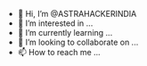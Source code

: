 - 👋 Hi, I’m @ASTRAHACKERINDIA
- 👀 I’m interested in ...
- 🌱 I’m currently learning ...
- 💞️ I’m looking to collaborate on ...
- 📫 How to reach me ...

<!---
ASTRAHACKERINDIA/ASTRAHACKERINDIA is a ✨ special ✨ repository because its `README.md` (this file) appears on your GitHub profile.
You can click the Preview link to take a look at your changes.
--->
